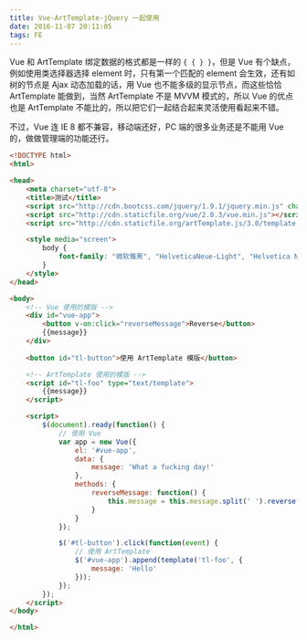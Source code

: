 ```yaml
---
title: Vue-ArtTemplate-jQuery 一起使用
date: 2016-11-07 20:11:05
tags: FE
---
```

Vue 和 ArtTemplate 绑定数据的格式都是一样的 `{ { } }`，但是 Vue 有个缺点，例如使用类选择器选择 element 时，只有第一个匹配的 element 会生效，还有如树的节点是 Ajax 动态加载的话，用 Vue 也不能多级的显示节点，而这些恰恰 ArtTemplate 能做到，当然 ArtTemplate 不是 MVVM 模式的，所以 Vue 的优点也是 ArtTemplate 不能比的，所以把它们一起结合起来灵活使用看起来不错。

不过，Vue 连 IE 8 都不兼容，移动端还好，PC 端的很多业务还是不能用 Vue 的，做做管理端的功能还行。

<!--more-->

```html
<!DOCTYPE html>
<html>

<head>
    <meta charset="utf-8">
    <title>测试</title>
    <script src="http://cdn.bootcss.com/jquery/1.9.1/jquery.min.js" charset="utf-8"></script>
    <script src="http://cdn.staticfile.org/vue/2.0.3/vue.min.js"></script>
    <script src="http://cdn.staticfile.org/artTemplate.js/3.0/template.js" charset="utf-8"></script>

    <style media="screen">
        body {
            font-family: "微软雅黑", "HelveticaNeue-Light", "Helvetica Neue Light", "Helvetica Neue", Helvetica, Arial, sans-serif;
        }
    </style>
</head>

<body>
    <!-- Vue 使用的模版 -->
    <div id="vue-app">
        <button v-on:click="reverseMessage">Reverse</button>
        {{message}}
    </div>
    
    <button id="tl-button">使用 ArtTemplate 模版</button>

    <!-- ArtTemplate 使用的模版 -->
    <script id="tl-foo" type="text/template">
        {{message}}
    </script>

    <script>
        $(document).ready(function() {
            // 使用 Vue
            var app = new Vue({
                el: '#vue-app',
                data: {
                    message: 'What a fucking day!'
                },
                methods: {
                    reverseMessage: function() {
                        this.message = this.message.split(' ').reverse().join(' ');
                    }
                }
            });

            $('#tl-button').click(function(event) {
                // 使用 ArtTemplate
                $('#vue-app').append(template('tl-foo', {
                    message: 'Hello'
                }));
            });
        });
    </script>
</body>

</html>
```
